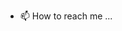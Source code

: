 
- 📫 How to reach me ...

<!---
jdeoro/jdeoro is a ✨ special ✨ repository because its `README.md` (this file) appears on your GitHub profile.
You can click the Preview link to take a look at your changes.
--->
